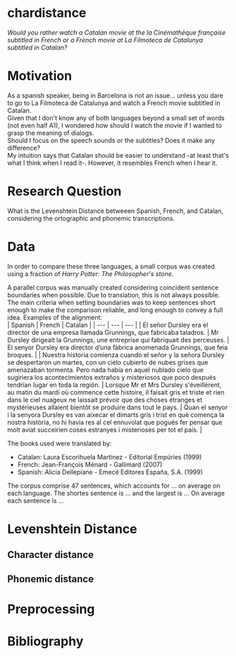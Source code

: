 # chardistance
*Would you rather watch a Catalan movie at the la Cinémathèque française subtitled in French or a French movie at La Filmoteca de Catalunya subtitled in Catalan?*  

# Motivation
As a spanish speaker, being in Barcelona is not an issue... unless you dare to go to La Filmoteca de Catalunya and watch a French movie subtitled in Catalan.  
Given that I don't know any of both languages beyond a small set of words (not even half A1), I wondered how should I watch the movie if I wanted to grasp the meaning of dialogs.  
Should I focus on the speech sounds or the subtitles? Does it make any difference?  
My intuition says that Catalan should be easier to understand -at least that's what I think when I read it-. However, it resembles French when I hear it.  

# Research Question
What is the Levenshtein Distance betweeen Spanish, French, and Catalan, considering the ortographic and phonemic transcriptions.  

# Data
In order to compare these three languages, a small corpus was created using a fraction of *Harry Potter: The Philosopher's stone*.  

A parallel corpus was manually created considering coincident sentence boundaries when possible. Due to translation, this is not always possible. The main criteria when setting boundaries was to keep sentences short enough to make the comparison reliable, and long enough to convey a full idea.
Examples of the alignment:  
| Spanish | French | Catalan |
| --- | --- | --- |
| El señor Dursley era el director de una empresa llamada Grunnings, que fabricaba taladros. | Mr Dursley dirigeait la Grunnings, une entreprise qui fabriquait des perceuses. | El senyor Dursley era director d’una fàbrica anomenada Grunnings, que feia broques. | 
| Nuestra historia comienza cuando el señor y la señora Dursley se despertaron un martes, con un cielo cubierto de nubes grises que amenazaban tormenta. Pero nada había en aquel nublado cielo que sugiriera los acontecimientos extraños y misteriosos que poco después tendrían lugar en toda la región. | Lorsque Mr et Mrs Dursley s'éveillèrent, au matin du mardi où commence cette histoire, il faisait gris et triste et rien dans le ciel nuageux ne laissait prévoir que des choses étranges et mystérieuses allaient bientôt se produire dans tout le pays. | Quan el senyor i la senyora Dursley es van aixecar el dimarts gris i trist en què comença la nostra història, no hi havia res al cel ennuvolat que pogués fer pensar que molt aviat succeirien coses estranyes i misterioses per tot el país. |

The books used were translated by:
  * Catalan: Laura Escorihuela Martínez - Editorial Empúries (1999)  
  * French: Jean-François Ménard - Gallimard (2007)  
  * Spanish: Alicia Dellepiane - Emecé Editores España, S.A. (1999)  

The corpus comprise 47 sentences, which accounts for ... on average on each language. The shortes sentence is ... and the largest is ... On average each sentence is ...

# Levenshtein Distance

## Character distance

## Phonemic distance

# Preprocessing



# Bibliography
